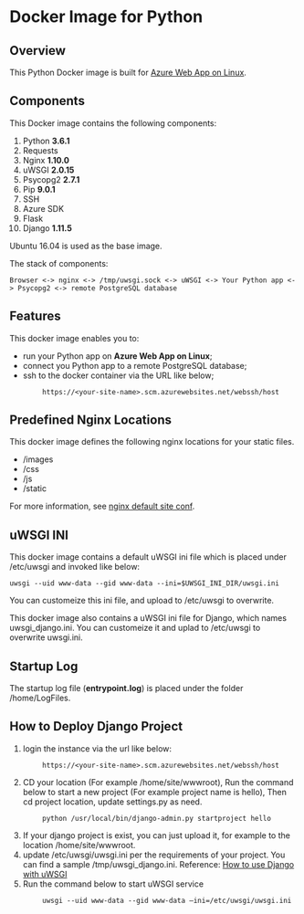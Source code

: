 # Docker Image for Python
## Overview
This Python Docker image is built for [Azure Web App on Linux](https://docs.microsoft.com/en-us/azure/app-service-web/app-service-linux-intro).

## Components
This Docker image contains the following components:

1. Python **3.6.1**
2. Requests
3. Nginx **1.10.0**
4. uWSGI **2.0.15**
5. Psycopg2 **2.7.1**
6. Pip **9.0.1**
7. SSH
8. Azure SDK
9. Flask 
10. Django  **1.11.5**

Ubuntu 16.04 is used as the base image.

The stack of components:
```
Browser <-> nginx <-> /tmp/uwsgi.sock <-> uWSGI <-> Your Python app <-> Psycopg2 <-> remote PostgreSQL database
```

## Features
This docker image enables you to:
- run your Python app on **Azure Web App on Linux**;
- connect you Python app to a remote PostgreSQL database;
- ssh to the docker container via the URL like below;
```
        https://<your-site-name>.scm.azurewebsites.net/webssh/host
```

## Predefined Nginx Locations
This docker image defines the following nginx locations for your static files.
- /images
- /css
- /js
- /static

For more information, see [nginx default site conf](./3.6.1/nginx-default-site).

## uWSGI INI
This docker image contains a default uWSGI ini file which is placed under /etc/uwsgi and invoked like below:
```
uwsgi --uid www-data --gid www-data --ini=$UWSGI_INI_DIR/uwsgi.ini
```

You can customeize this ini file, and upload to /etc/uwsgi to overwrite.

This docker image also contains a uWSGI ini file for Django, which names uwsgi_django.ini. You can customeize it and uplad to /etc/uwsgi to overwrite uwsgi.ini.

## Startup Log
The startup log file (**entrypoint.log**) is placed under the folder /home/LogFiles.

## How to Deploy Django Project 
1. login the instance via the url like below:
```
        https://<your-site-name>.scm.azurewebsites.net/webssh/host
```
2. CD your location (For example /home/site/wwwroot), Run the command below to start a new project  (For example project name is hello), Then cd project location, update settings.py as need.
```
        python /usr/local/bin/django-admin.py startproject hello
```   
3. If your django project is exist, you can just upload it, for example to the location /home/site/wwwroot.
4. update /etc/uwsgi/uwsgi.ini per the requirements of your project. You can find a sample 
/tmp/uwsgi_django.ini. Reference: [How to use Django with uWSGI](https://docs.djangoproject.com/en/1.11/howto/deployment/wsgi/uwsgi/)
5. Run the command below to start uWSGI service
```
        uwsgi --uid www-data --gid www-data –ini=/etc/uwsgi/uwsgi.ini
```
